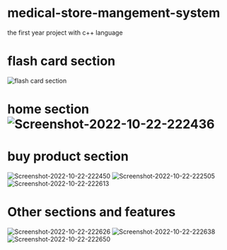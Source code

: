 # medical-store-mangement-system
the first year project with c++ language

<h1>flash card section</h1>
<img src="https://i.ibb.co/2WRLsyZ/Screenshot-2022-10-22-222409.png" alt="flash card section" border="0" />
<h1>home section</h>
<img src="https://i.ibb.co/PhRvQMd/Screenshot-2022-10-22-222436.png" alt="Screenshot-2022-10-22-222436" border="0" />
<h1>buy product section</h1>

<img src="https://i.ibb.co/0D5M883/Screenshot-2022-10-22-222450.png" alt="Screenshot-2022-10-22-222450" border="0" />
<img src="https://i.ibb.co/9Nt1YP8/Screenshot-2022-10-22-222505.png" alt="Screenshot-2022-10-22-222505" border="0" />
<img src="https://i.ibb.co/RB0HF2Y/Screenshot-2022-10-22-222613.png" alt="Screenshot-2022-10-22-222613" border="0" />

<h1>Other sections and features</h1>

<img src="https://i.ibb.co/cYqCKc5/Screenshot-2022-10-22-222626.png" alt="Screenshot-2022-10-22-222626" border="0" />
<img src="https://i.ibb.co/WspWSxG/Screenshot-2022-10-22-222638.png" alt="Screenshot-2022-10-22-222638" border="0" />
<img src="https://i.ibb.co/Tv4crdT/Screenshot-2022-10-22-222650.png" alt="Screenshot-2022-10-22-222650" border="0" />

